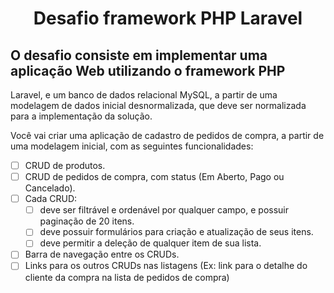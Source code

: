 <h1 align="center">Desafio framework PHP Laravel</h1>

## O desafio consiste em implementar uma aplicação Web utilizando o framework PHP
Laravel, e um banco de dados relacional MySQL, a partir de uma modelagem de
dados inicial desnormalizada, que deve ser normalizada para a implementação da
solução.

Você vai criar uma aplicação de cadastro de pedidos de compra, a partir de uma
modelagem inicial, com as seguintes funcionalidades:

<!--ts-->
- [ ] CRUD de produtos.
- [ ] CRUD de pedidos de compra, com status (Em Aberto, Pago ou Cancelado).
- [ ] Cada CRUD:
  - [ ] deve ser filtrável e ordenável por qualquer campo, e possuir paginação
de 20 itens.
  - [ ] deve possuir formulários para criação e atualização de seus itens.
  - [ ] deve permitir a deleção de qualquer item de sua lista.
- [ ] Barra de navegação entre os CRUDs.
- [ ] Links para os outros CRUDs nas listagens (Ex: link para o detalhe do cliente
da compra na lista de pedidos de compra)
<!--te-->
